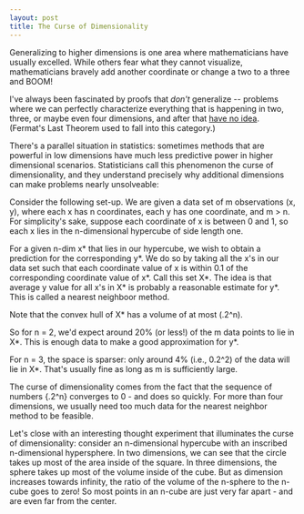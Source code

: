 ```yaml
---
layout: post
title: The Curse of Dimensionality
---
```


Generalizing to higher dimensions is one area where mathematicians have usually excelled.  While others fear what they cannot visualize, 
mathematicians bravely add another coordinate or change a two to a three and BOOM! 

I've always been fascinated by proofs that *don't* generalize -- problems where we can perfectly characterize everything that is 
happening in two, three, or maybe even four dimensions, and after that [have no idea](https://en.wikipedia.org/wiki/Kissing_number_problem).  (Fermat's Last Theorem used to fall into this category.)

There's a parallel situation in statistics: sometimes methods that are powerful in low dimensions have much less predictive power in higher dimensional scenarios.  Statisticians call this phenomenon the curse of dimensionality, and they understand precisely why additional dimensions can make problems nearly unsolveable:  

Consider the following set-up. We are given a data set of m observations (x, y), where each x has n coordinates, each y has one coordinate, and m > n.  For simplicity's sake, suppose each coordinate of x is between 0 and 1, so each x lies in the n-dimensional hypercube of side length one. 

For a given n-dim x\* that lies in our hypercube, we wish to obtain a prediction for the corresponding y\*.  We do so by taking all the x's in our data set such that each coordinate value of x is within 0.1 of the corresponding coordinate value of x\*.  Call this set X\*. The idea is that average y value for all x's in X\* is probably a reasonable estimate for y\*.  This is called a nearest neighboor method. 

Note that the convex hull of X\* has a volume of at most (.2^n).

So for n = 2, we'd expect around 20% (or less!) of the m data points to lie in X\*.  This is enough data to make a good approximation for y\*.  

For n = 3, the space is sparser: only around 4% (i.e., 0.2^2) of the data will lie in X\*.  That's usually fine as long as m is sufficiently large.

The curse of dimensionality comes from the fact that the sequence of numbers {.2^n} converges to 0 - and does so quickly. For more than four dimensions, we usually need too much data for the nearest neighbor method to be feasible.  

Let's close with an interesting thought experiment that illuminates the curse of dimensionality: consider an n-dimensional hypercube with an inscribed n-dimensional hypersphere.  In two dimensions, we can see that the circle takes up most of the area inside of the square. In three dimensions, the sphere takes up most of the volume inside of the cube.  But as dimension increases towards infinity, the ratio of the volume of the n-sphere to the n-cube goes to zero!  So most points in an n-cube are just very far apart - and are even far from the center.
